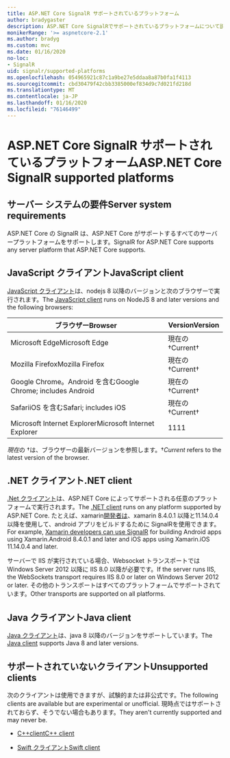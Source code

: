 ```yaml
---
title: ASP.NET Core SignalR サポートされているプラットフォーム
author: bradygaster
description: ASP.NET Core SignalRでサポートされているプラットフォームについて説明します。
monikerRange: '>= aspnetcore-2.1'
ms.author: bradyg
ms.custom: mvc
ms.date: 01/16/2020
no-loc:
- SignalR
uid: signalr/supported-platforms
ms.openlocfilehash: 054965921c87c1a9be27e5ddaa8a87b0fa1f4113
ms.sourcegitcommit: cbd30479f42cbb3385000ef834d9c7d021fd218d
ms.translationtype: MT
ms.contentlocale: ja-JP
ms.lasthandoff: 01/16/2020
ms.locfileid: "76146499"
---
```

# <a name="aspnet-core-opno-locsignalr-supported-platforms"></a><span data-ttu-id="44876-103">ASP.NET Core SignalR サポートされているプラットフォーム</span><span class="sxs-lookup"><span data-stu-id="44876-103">ASP.NET Core SignalR supported platforms</span></span>

## <a name="server-system-requirements"></a><span data-ttu-id="44876-104">サーバー システムの要件</span><span class="sxs-lookup"><span data-stu-id="44876-104">Server system requirements</span></span>

<span data-ttu-id="44876-105">ASP.NET Core の SignalR は、ASP.NET Core がサポートするすべてのサーバープラットフォームをサポートします。</span><span class="sxs-lookup"><span data-stu-id="44876-105">SignalR for ASP.NET Core supports any server platform that ASP.NET Core supports.</span></span>

## <a name="javascript-client"></a><span data-ttu-id="44876-106">JavaScript クライアント</span><span class="sxs-lookup"><span data-stu-id="44876-106">JavaScript client</span></span>

<span data-ttu-id="44876-107">[JavaScript クライアント](xref:signalr/javascript-client)は、nodejs 8 以降のバージョンと次のブラウザーで実行されます。</span><span class="sxs-lookup"><span data-stu-id="44876-107">The [JavaScript client](xref:signalr/javascript-client) runs on NodeJS 8 and later versions and the following browsers:</span></span>

| <span data-ttu-id="44876-108">ブラウザー</span><span class="sxs-lookup"><span data-stu-id="44876-108">Browser</span></span>                         | <span data-ttu-id="44876-109">Version</span><span class="sxs-lookup"><span data-stu-id="44876-109">Version</span></span>         |
| ------------------------------- | --------------- |
| <span data-ttu-id="44876-110">Microsoft Edge</span><span class="sxs-lookup"><span data-stu-id="44876-110">Microsoft Edge</span></span>                  | <span data-ttu-id="44876-111">現在の&dagger;</span><span class="sxs-lookup"><span data-stu-id="44876-111">Current&dagger;</span></span> |
| <span data-ttu-id="44876-112">Mozilla Firefox</span><span class="sxs-lookup"><span data-stu-id="44876-112">Mozilla Firefox</span></span>                 | <span data-ttu-id="44876-113">現在の&dagger;</span><span class="sxs-lookup"><span data-stu-id="44876-113">Current&dagger;</span></span> |
| <span data-ttu-id="44876-114">Google Chrome。Android を含む</span><span class="sxs-lookup"><span data-stu-id="44876-114">Google Chrome; includes Android</span></span> | <span data-ttu-id="44876-115">現在の&dagger;</span><span class="sxs-lookup"><span data-stu-id="44876-115">Current&dagger;</span></span> |
| <span data-ttu-id="44876-116">SafariiOS を含む</span><span class="sxs-lookup"><span data-stu-id="44876-116">Safari; includes iOS</span></span>            | <span data-ttu-id="44876-117">現在の&dagger;</span><span class="sxs-lookup"><span data-stu-id="44876-117">Current&dagger;</span></span> |
| <span data-ttu-id="44876-118">Microsoft Internet Explorer</span><span class="sxs-lookup"><span data-stu-id="44876-118">Microsoft Internet Explorer</span></span>     | <span data-ttu-id="44876-119">11</span><span class="sxs-lookup"><span data-stu-id="44876-119">11</span></span>              |

<span data-ttu-id="44876-120">*現在*の &dagger;は、ブラウザーの最新バージョンを参照します。</span><span class="sxs-lookup"><span data-stu-id="44876-120">&dagger;*Current* refers to the latest version of the browser.</span></span>

## <a name="net-client"></a><span data-ttu-id="44876-121">.NET クライアント</span><span class="sxs-lookup"><span data-stu-id="44876-121">.NET client</span></span>

<span data-ttu-id="44876-122">[.Net クライアント](xref:signalr/dotnet-client)は、ASP.NET Core によってサポートされる任意のプラットフォームで実行されます。</span><span class="sxs-lookup"><span data-stu-id="44876-122">The [.NET client](xref:signalr/dotnet-client) runs on any platform supported by ASP.NET Core.</span></span> <span data-ttu-id="44876-123">たとえば、xamarin[開発者は](https://github.com/aspnet/Announcements/issues/305)、xamarin 8.4.0.1 以降と11.14.0.4 以降を使用して、android アプリをビルドするために SignalRを使用できます。</span><span class="sxs-lookup"><span data-stu-id="44876-123">For example, [Xamarin developers can use SignalR](https://github.com/aspnet/Announcements/issues/305) for building Android apps using Xamarin.Android 8.4.0.1 and later and iOS apps using Xamarin.iOS 11.14.0.4 and later.</span></span>

<span data-ttu-id="44876-124">サーバーで IIS が実行されている場合、Websocket トランスポートでは Windows Server 2012 以降に IIS 8.0 以降が必要です。</span><span class="sxs-lookup"><span data-stu-id="44876-124">If the server runs IIS, the WebSockets transport requires IIS 8.0 or later on Windows Server 2012 or later.</span></span> <span data-ttu-id="44876-125">その他のトランスポートはすべてのプラットフォームでサポートされています。</span><span class="sxs-lookup"><span data-stu-id="44876-125">Other transports are supported on all platforms.</span></span>

## <a name="java-client"></a><span data-ttu-id="44876-126">Java クライアント</span><span class="sxs-lookup"><span data-stu-id="44876-126">Java client</span></span>

<span data-ttu-id="44876-127">[Java クライアント](xref:signalr/java-client)は、java 8 以降のバージョンをサポートしています。</span><span class="sxs-lookup"><span data-stu-id="44876-127">The [Java client](xref:signalr/java-client) supports Java 8 and later versions.</span></span>

## <a name="unsupported-clients"></a><span data-ttu-id="44876-128">サポートされていないクライアント</span><span class="sxs-lookup"><span data-stu-id="44876-128">Unsupported clients</span></span>

<span data-ttu-id="44876-129">次のクライアントは使用できますが、試験的または非公式です。</span><span class="sxs-lookup"><span data-stu-id="44876-129">The following clients are available but are experimental or unofficial.</span></span> <span data-ttu-id="44876-130">現時点ではサポートされておらず、そうでない場合もあります。</span><span class="sxs-lookup"><span data-stu-id="44876-130">They aren't currently supported and may never be.</span></span>

* <span data-ttu-id="44876-131">[C++client](https://github.com/aspnet/SignalR-Client-Cpp)</span><span class="sxs-lookup"><span data-stu-id="44876-131">[C++ client](https://github.com/aspnet/SignalR-Client-Cpp)</span></span>

* <span data-ttu-id="44876-132">[Swift クライアント](https://github.com/moozzyk/SignalR-Client-Swift)</span><span class="sxs-lookup"><span data-stu-id="44876-132">[Swift client](https://github.com/moozzyk/SignalR-Client-Swift)</span></span>
